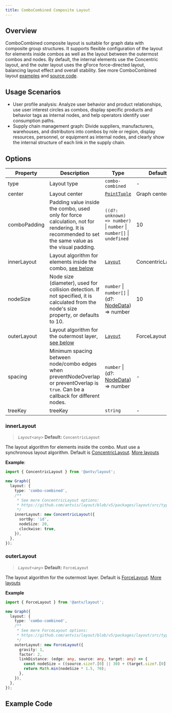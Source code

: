 ```yaml
---
title: ComboCombined Composite Layout
---
```


## Overview

ComboCombined composite layout is suitable for graph data with composite group structures. It supports flexible configuration of the layout for elements inside combos as well as the layout between the outermost combos and nodes. By default, the internal elements use the Concentric layout, and the outer layout uses the gForce force-directed layout, balancing layout effect and overall stability. See more ComboCombined layout [examples](/en/examples#layout-combo-layout) and [source code](https://github.com/antvis/layout/blob/v5/packages/layout/src/combo-combined.ts).

## Usage Scenarios

- User profile analysis: Analyze user behavior and product relationships, use user interest circles as combos, display specific products and behavior tags as internal nodes, and help operators identify user consumption paths.
- Supply chain management graph: Divide suppliers, manufacturers, warehouses, and distributors into combos by role or region, display resources, personnel, or equipment as internal nodes, and clearly show the internal structure of each link in the supply chain.

## Options

| Property     | Description                                                                                                                                        | Type                                                                                       | Default          | Required |
| ------------ | -------------------------------------------------------------------------------------------------------------------------------------------------- | ------------------------------------------------------------------------------------------ | ---------------- | -------- |
| type         | Layout type                                                                                                                                        | `combo-combined`                                                                           | -                | ✓        |
| center       | Layout center                                                                                                                                      | [`PointTuple`](https://github.com/antvis/layout/blob/v5/packages/layout/src/types.ts#L829) | Graph center     |          |
| comboPadding | Padding value inside the combo, used only for force calculation, not for rendering. It is recommended to set the same value as the visual padding. | `((d?: unknown) => number)` \| `number` \| `number[]` \| `undefined`                       | 10               |          |
| innerLayout  | Layout algorithm for elements inside the combo, [see below](#innerlayout)                                                                          | [`Layout`](https://github.com/antvis/layout/blob/v5/packages/layout/src/types.ts#L881)     | ConcentricLayout |          |
| nodeSize     | Node size (diameter), used for collision detection. If not specified, it is calculated from the node's size property, or defaults to 10.           | `number` \| `number[]` \| (d?: [NodeData](/en/manual/data#节点数据nodedata)) => number     | 10               |          |
| outerLayout  | Layout algorithm for the outermost layer, [see below](#outerlayout)                                                                                | [`Layout`](https://github.com/antvis/layout/blob/v5/packages/layout/src/types.ts#L866)     | ForceLayout      |          |
| spacing      | Minimum spacing between node/combo edges when preventNodeOverlap or preventOverlap is `true`. Can be a callback for different nodes.               | `number` \| (d?: [NodeData](/en/manual/data#节点数据nodedata)) => number                   | -                |          |
| treeKey      | treeKey                                                                                                                                            | `string`                                                                                   | -                |          |

### innerLayout

> _`Layout<any>`_ **Default:** `ConcentricLayout`

The layout algorithm for elements inside the combo. Must use a synchronous layout algorithm. Default is [ConcentricLayout](https://github.com/antvis/layout/blob/v5/packages/layout/src/concentric.ts). [More layouts](https://github.com/antvis/layout/tree/v5/packages/layout)

**Example**:

```ts
import { ConcentricLayout } from '@antv/layout';

new Graph({
  layout: {
    type: 'combo-combined',
    /**
     * See more ConcentricLayout options:
     * https://github.com/antvis/layout/blob/v5/packages/layout/src/types.ts#L397
     */
    innerLayout: new ConcentricLayout({
      sortBy: 'id',
      nodeSize: 20,
      clockwise: true,
    }),
  },
});
```

### outerLayout

> _`Layout<any>`_ **Default:** `ForceLayout`

The layout algorithm for the outermost layer. Default is [ForceLayout](https://github.com/antvis/layout/blob/v5/packages/layout/src/force/index.ts). [More layouts](https://github.com/antvis/layout/tree/v5/packages/layout)

**Example**

```ts
import { ForceLayout } from '@antv/layout';

new Graph({
  layout: {
    type: 'combo-combined',
    /**
     * See more ForceLayout options:
     * https://github.com/antvis/layout/blob/v5/packages/layout/src/types.ts#L950
     */
    outerLayout: new ForceLayout({
      gravity: 1,
      factor: 2,
      linkDistance: (edge: any, source: any, target: any) => {
        const nodeSize = ((source.size?.[0] || 30) + (target.size?.[0] || 30)) / 2;
        return Math.min(nodeSize * 1.5, 70);
      },
    }),
  },
});
```

## Example Code

<Playground path="layout/combo-layout/demo/combo-combined.js" rid="combo-combined"></Playground>
